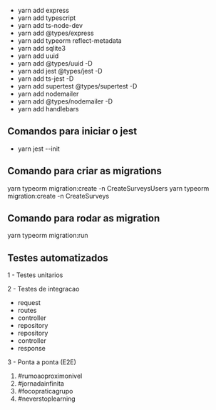 - yarn add express
- yarn add typescript
- yarn add ts-node-dev
- yarn add @types/express
- yarn add typeorm reflect-metadata
- yarn add sqlite3
- yarn add uuid
- yarn add @types/uuid -D
- yarn add jest @types/jest -D
- yarn add ts-jest -D
- yarn add supertest @types/supertest -D
- yarn add nodemailer
- yarn add @types/nodemailer -D
- yarn add handlebars

## Comandos para iniciar o jest

- yarn jest --init


## Comando para criar as migrations

yarn typeorm migration:create -n CreateSurveysUsers
yarn typeorm migration:create -n CreateSurveys

## Comando para rodar as migration

yarn typeorm migration:run

## Testes automatizados

1 - Testes unitarios

2 - Testes de integracao

- request
- routes
- controller 
- repository
- repository
- controller
- response

3 - Ponta a ponta (E2E) 


1. #rumoaoproximonivel
2. #jornadainfinita
3. #focopraticagrupo
4. #neverstoplearning
